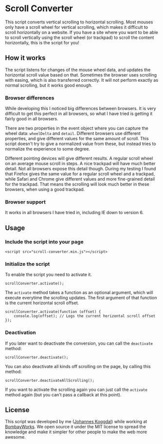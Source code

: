 # Scroll Converter

This script converts vertical scrolling to horizontal scrolling. Most mouses only have a scroll wheel for vertical scrolling, which makes it difficult to scroll horizontally on a website. If you have a site where you want to be able to scroll vertically using the scroll wheel (or trackpad) to scroll the content horizontally, this is the script for you!




## How it works


The script listens for changes of the mouse wheel data, and updates the horizontal scroll value based on that. Sometimes the browser uses scrolling with easing, which is also transferred correctly. It will not perform exactly as normal scrolling, but it works good enough.


### Browser differences

While developing this I noticed big differences between browsers. It is very difficult to get this perfect in all browsers, so what I have tried is getting it fairly good in all browsers.

There are two properties in the event object where you can capture the wheel data: `wheelDelta` and `detail`. Different browsers use different properties, and give different values for the same amount of scroll. This script doesn't try to give a normalized value from these, but instead tries to normalize the experience to some degree.

Different pointing devices will give different results. A regular scroll wheel on an average mouse scroll in steps. A nice trackpad will have much better detail. Not all browsers expose this detail though. During my testing I found that Firefox gives the same value for a regular scroll wheel and a trackpad, while Safari and Chrome give different values and more fine-grained detail for the trackpad. That means the scrolling will look much better in these browsers, when using a good trackpad.


### Browser support

It works in all browsers I have tried in, including IE down to version 6.



## Usage


### Include the script into your page

	<script src="scroll-converter.min.js"></script>


### Initialize the script
To enable the script you need to activate it.

	scrollConverter.activate();

The `activate` method takes a function as an optional argument, which will execute everytime the scrolling updates. The first argument of that function is the current horizontal scroll offset.

	scrollConverter.activate(function (offset) {
		console.log(offset); // Logs the current horizontal scroll offset
	});


### Deactivation
If you later want to deactivate the conversion, you can call the `deactivate` method:

	scrollConverter.deactivate();

You can also deactivate all kinds off scrolling on the page, by calling this method:

	scrollConverter.deactivateAllScrolling();

If you want to activate the scrolling again you can just call the `activate` method again (but you can't pass a callback at this point).



## License


This script was developed by me ([Johannes Koggdal](http://koggdal.com/)) while working at [BombayWorks](http://bombayworks.com/). We open source it under the MIT license to spread the knowledge and make it simpler for other people to make the web more awesome.